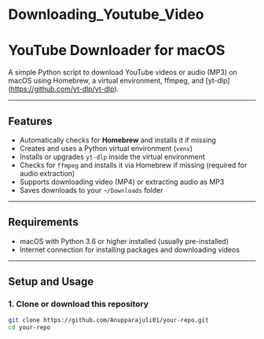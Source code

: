 # Downloading_Youtube_Video
# YouTube Downloader for macOS
A simple Python script to download YouTube videos or audio (MP3) on macOS using Homebrew, a virtual environment, ffmpeg, and [yt-dlp] (https://github.com/yt-dlp/yt-dlp).

---

## Features

- Automatically checks for **Homebrew** and installs it if missing
- Creates and uses a Python virtual environment (`venv`)
- Installs or upgrades `yt-dlp` inside the virtual environment
- Checks for `ffmpeg` and installs it via Homebrew if missing (required for audio extraction)
- Supports downloading video (MP4) or extracting audio as MP3
- Saves downloads to your `~/Downloads` folder

---

## Requirements

- macOS with Python 3.6 or higher installed (usually pre-installed)
- Internet connection for installing packages and downloading videos

---

## Setup and Usage

### 1. Clone or download this repository

```bash
git clone https://github.com/Anupparajuli01/your-repo.git
cd your-repo
